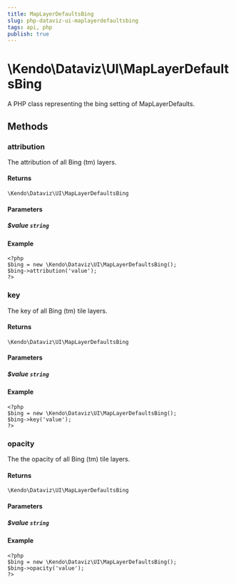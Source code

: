 ```yaml
---
title: MapLayerDefaultsBing
slug: php-dataviz-ui-maplayerdefaultsbing
tags: api, php
publish: true
---
```


# \Kendo\Dataviz\UI\MapLayerDefaultsBing

A PHP class representing the bing setting of MapLayerDefaults.


## Methods

### attribution
The attribution of all Bing (tm) layers.

#### Returns
`\Kendo\Dataviz\UI\MapLayerDefaultsBing`

#### Parameters

##### $value `string`



#### Example 
    <?php
    $bing = new \Kendo\Dataviz\UI\MapLayerDefaultsBing();
    $bing->attribution('value');
    ?>

### key
The key of all Bing (tm) tile layers.

#### Returns
`\Kendo\Dataviz\UI\MapLayerDefaultsBing`

#### Parameters

##### $value `string`



#### Example 
    <?php
    $bing = new \Kendo\Dataviz\UI\MapLayerDefaultsBing();
    $bing->key('value');
    ?>

### opacity
The the opacity of all Bing (tm) tile layers.

#### Returns
`\Kendo\Dataviz\UI\MapLayerDefaultsBing`

#### Parameters

##### $value `string`



#### Example 
    <?php
    $bing = new \Kendo\Dataviz\UI\MapLayerDefaultsBing();
    $bing->opacity('value');
    ?>

